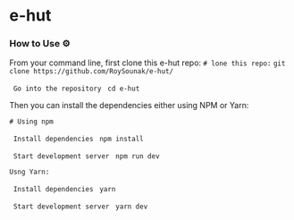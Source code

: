 # e-hut

### How to Use ⚙️
From your command line, first clone this e-hut repo:
`# lone this repo:`
`git clone https://github.com/RoySounak/e-hut/`

` Go into the repository`
` cd e-hut`

Then you can install the dependencies either using NPM or Yarn:

`# Using npm`

` Install dependencies`
` npm install`

` Start development server`
` npm run dev`

`Usng Yarn:`

` Install dependencies`
` yarn`

` Start development server`
` yarn dev`

